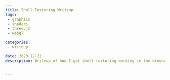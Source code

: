 ```yaml
---
title: Shell Texturing Writeup
tags:
 - graphics
 - shaders
 - three.js
 - webgl

categories:
 - writeup

date: 2023-12-22
description: Writeup of how I got shell texturing working in the browser and what small experiments I tried. Demo [here.](/projects/shell-texturing/)


---
```

